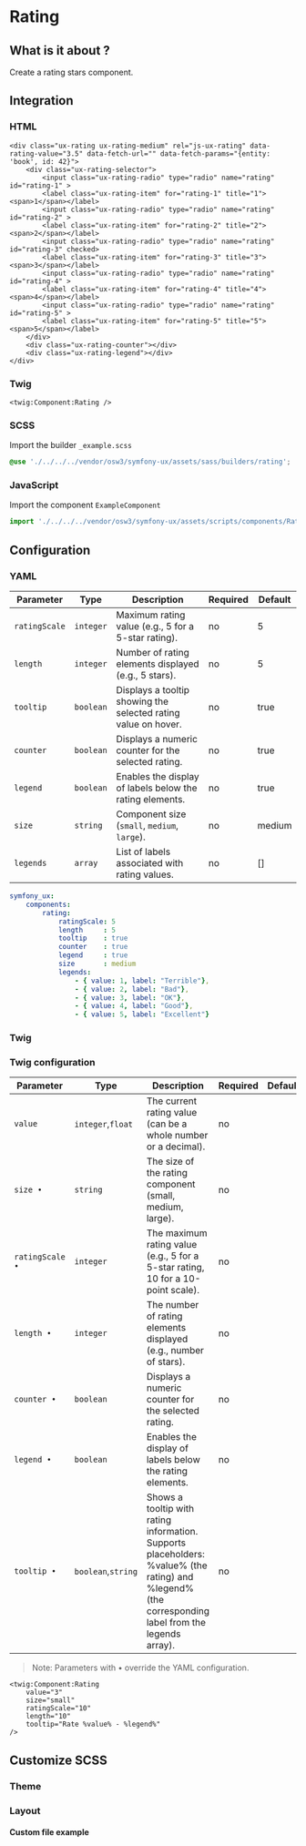 # Rating



## What is it about ?

Create a rating stars component.



## Integration

<!-- tabs:start -->
### **HTML**

```twig
<div class="ux-rating ux-rating-medium" rel="js-ux-rating" data-rating-value="3.5" data-fetch-url="" data-fetch-params="{entity: 'book', id: 42}">
    <div class="ux-rating-selector">
        <input class="ux-rating-radio" type="radio" name="rating" id="rating-1" >
        <label class="ux-rating-item" for="rating-1" title="1"><span>1</span></label>
        <input class="ux-rating-radio" type="radio" name="rating" id="rating-2" >
        <label class="ux-rating-item" for="rating-2" title="2"><span>2</span></label>
        <input class="ux-rating-radio" type="radio" name="rating" id="rating-3" checked>
        <label class="ux-rating-item" for="rating-3" title="3"><span>3</span></label>
        <input class="ux-rating-radio" type="radio" name="rating" id="rating-4" >
        <label class="ux-rating-item" for="rating-4" title="4"><span>4</span></label>
        <input class="ux-rating-radio" type="radio" name="rating" id="rating-5" >
        <label class="ux-rating-item" for="rating-5" title="5"><span>5</span></label>
    </div>
    <div class="ux-rating-counter"></div>
    <div class="ux-rating-legend"></div>
</div>
``` 

### **Twig**

```twig
<twig:Component:Rating />
``` 

### **SCSS**

Import the builder `_example.scss`

```css 
@use './../../../vendor/osw3/symfony-ux/assets/sass/builders/rating';
```

### **JavaScript**

Import the component `ExampleComponent`

```js
import './../../../vendor/osw3/symfony-ux/assets/scripts/components/RatingComponent';
```
<!-- tabs:end -->



## Configuration

<!-- tabs:start -->
### **YAML**

| Parameter | Type | Description | Required | Default |
|-|-|-|-|-|
| `ratingScale` | `integer` | Maximum rating value (e.g., 5 for a 5-star rating). | no | 5 |
| `length` | `integer` | Number of rating elements displayed (e.g., 5 stars).  | no | 5 |
| `tooltip` | `boolean` | Displays a tooltip showing the selected rating value on hover.  | no | true |
| `counter` | `boolean` | Displays a numeric counter for the selected rating.  | no | true |
| `legend` | `boolean` | Enables the display of labels below the rating elements.  | no | true |
| `size` | `string` | Component size (`small`, `medium`, `large`).	  | no | medium |
| `legends` | `array` | List of labels associated with rating values.	  | no | [] |

```yaml
symfony_ux:
    components:
        rating: 
            ratingScale: 5
            length     : 5
            tooltip    : true
            counter    : true
            legend     : true
            size       : medium
            legends: 
                - { value: 1, label: "Terrible"},
                - { value: 2, label: "Bad"},
                - { value: 3, label: "OK"},
                - { value: 4, label: "Good"},
                - { value: 5, label: "Excellent"}
```

### **Twig**

### Twig configuration

| Parameter | Type | Description | Required | Default |
|-|-|-|-|-|
| `value` | `integer`,`float` | The current rating value (can be a whole number or a decimal). | no |  |
| `size •` | `string` | The size of the rating component (small, medium, large). | no |  |
| `ratingScale •` | `integer` | The maximum rating value (e.g., 5 for a 5-star rating, 10 for a 10-point scale). | no |  |
| `length •` | `integer` | The number of rating elements displayed (e.g., number of stars). | no |  |
| `counter •` | `boolean` | Displays a numeric counter for the selected rating. | no |  |
| `legend •` | `boolean` | Enables the display of labels below the rating elements. | no |  |
| `tooltip •` | `boolean`,`string` | Shows a tooltip with rating information.<br>Supports placeholders: %value% (the rating) and %legend% (the corresponding label from the legends array). | no |  |

> Note: Parameters with • override the YAML configuration.

```twig 
<twig:Component:Rating 
    value="3" 
    size="small"
    ratingScale="10" 
    length="10"
    tooltip="Rate %value% - %legend%"
/>
```
<!-- tabs:end -->




## Customize SCSS

<!-- tabs:start -->

### **Theme**

<!-- ```css 
@use './../../../../bundle/assets/sass/storages/prefix';

$props: map.merge($props, (
    example-color             : var(--#{$prefix}black),
    example--color--hover       : var(--#{$prefix}orange),
    example--bg-color          : var(--#{$prefix}yellow),
    example--bg-color--hover    : var(--#{$prefix}green),
    example--border-color      : var(--#{$prefix}gray-600),
    example--border-color--hover: var(--#{$prefix}gray-700),
));
``` -->

### **Layout**

#### Custom file example

<!-- ```css 
@use './../../../vendor/osw3/symfony-ux/assets/sass/storage/example';

@include example.setPadding(1rem);
@include example.setTransitionType(ease-in-out);
```

<hr>

#### Available mixins

##### `xxxx`

xxxx

```css 
@xxxx;
``` -->
<!-- tabs:end -->
